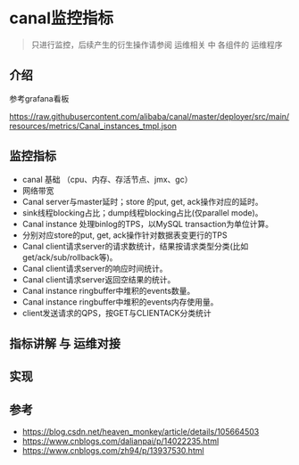 # canal监控指标

> 只进行监控，后续产生的衍生操作请参阅 运维相关 中 各组件的 运维程序

## 介绍

参考grafana看板

https://raw.githubusercontent.com/alibaba/canal/master/deployer/src/main/resources/metrics/Canal_instances_tmpl.json


## 监控指标

- canal 基础 （cpu、内存、存活节点、jmx、gc）
- 网络带宽
- Canal server与master延时；store 的put, get, ack操作对应的延时。
- sink线程blocking占比；dump线程blocking占比(仅parallel mode)。
- Canal instance 处理binlog的TPS，以MySQL transaction为单位计算。
- 分别对应store的put, get, ack操作针对数据表变更行的TPS
- Canal client请求server的请求数统计，结果按请求类型分类(比如get/ack/sub/rollback等)。
- Canal client请求server的响应时间统计。
- Canal client请求server返回空结果的统计。
- Canal instance ringbuffer中堆积的events数量。
- Canal instance ringbuffer中堆积的events内存使用量。
- client发送请求的QPS，按GET与CLIENTACK分类统计

## 指标讲解 与 运维对接

## 实现

## 参考

- https://blog.csdn.net/heaven_monkey/article/details/105664503
- https://www.cnblogs.com/dalianpai/p/14022235.html
- https://www.cnblogs.com/zh94/p/13937530.html
